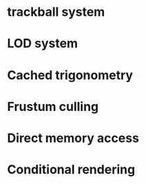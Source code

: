 # trackball system
# LOD system
# Cached trigonometry
# Frustum culling
# Direct memory access
# Conditional rendering

